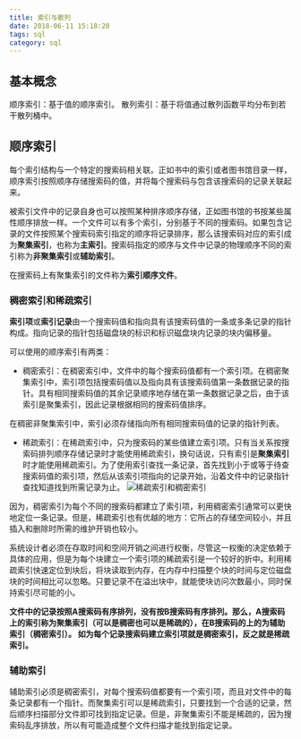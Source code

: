 ```yaml
---
title: 索引与散列
date: 2018-06-11 15:18:20
tags: sql
category: sql
---
```

## 基本概念
顺序索引：基于值的顺序索引。
散列索引：基于将值通过散列函数平均分布到若干散列桶中。

## 顺序索引
每个索引结构与一个特定的搜索码相关联。正如书中的索引或者图书馆目录一样，顺序索引按照顺序存储搜索码的值，并将每个搜索码与包含该搜索码的记录关联起来。

被索引文件中的记录自身也可以按照某种排序顺序存储，正如图书馆的书按某些属性顺序排放一样。一个文件可以有多个索引，分别基于不同的搜索码。如果包含记录的文件按照某个搜索码索引指定的顺序将记录排序，那么该搜索码对应的索引成为**聚集索引**，也称为**主索引**。搜索码指定的顺序与文件中记录的物理顺序不同的索引称为**非聚集索引**或**辅助索引**。

在搜索码上有聚集索引的文件称为**索引顺序文件**。

### 稠密索引和稀疏索引
**索引项**或**索引记录**由一个搜索码值和指向具有该搜索码值的一条或多条记录的指针构成。指向记录的指针包括磁盘块的标识和标识磁盘块内记录的块内偏移量。

可以使用的顺序索引有两类：

* 稠密索引：在稠密索引中，文件中的每个搜索码值都有一个索引项。在稠密聚集索引中，索引项包括搜索码值以及指向具有该搜索码值第一条数据记录的指针。具有相同搜索码值的其余记录顺序地存储在第一条数据记录之后，由于该索引是聚集索引，因此记录根据相同的搜索码值排序。

在稠密非聚集索引中，索引必须存储指向所有相同搜索码值的记录的指针列表。

* 稀疏索引：在稀疏索引中，只为搜索码的某些值建立索引项。只有当关系按搜索码排列顺序存储记录时才能使用稀疏索引，换句话说，只有索引是**聚集索引**时才能使用稀疏索引。为了使用索引查找一条记录，首先找到小于或等于待查搜索码值的索引项，然后从该索引项指向的记录开始，沿着文件中的记录指针查找知道找到所需记录为止。
![稀疏索引和稠密索引](/pics/index.png)

因为，稠密索引为每个不同的搜索码都建立了索引项，利用稠密索引通常可以更快地定位一条记录。但是，稀疏索引也有优越的地方：它所占的存储空间较小，并且插入和删除时所需的维护开销也较小。

系统设计者必须在存取时间和空间开销之间进行权衡，尽管这一权衡的决定依赖于具体的应用，但是为每个块建立一个索引项的稀疏索引是一个较好的折中。利用稀疏索引快速定位到块后，将块读取到内存，在内存中扫描整个块的时间与定位磁盘块的时间相比可以忽略。只要记录不在溢出块中，就能使块访问次数最小，同时保持索引尽可能的小。

**文件中的记录按照A搜索码有序排列，没有按B搜索码有序排列。那么，A搜索码上的索引称为聚集索引（可以是稠密也可以是稀疏的），在B搜索码的上的为辅助索引（稠密索引）。
如为每个记录搜索码建立索引项就是稠密索引，反之就是稀疏索引。**

### 辅助索引
辅助索引必须是稠密索引，对每个搜索码值都要有一个索引项，而且对文件中的每条记录都有一个指针。而聚集索引可以是稀疏索引，只要找到一个合适的记录，然后顺序扫描部分文件即可找到指定记录。但是，非聚集索引不能是稀疏的，因为搜索码乱序排放，所以有可能造成整个文件扫描才能找到指定记录。
